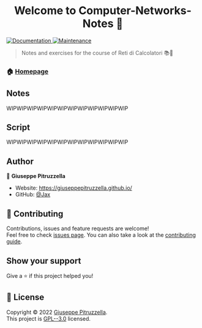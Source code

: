 <h1 align="center">Welcome to Computer-Networks-Notes 👋</h1>
<p>
  <a href="https://github.com/kefranabg/readme-md-generator#readme" target="_blank">
    <img alt="Documentation" src="https://img.shields.io/badge/documentation-yes-brightgreen.svg" />
  </a>
  <a href="https://github.com/kefranabg/readme-md-generator/graphs/commit-activity" target="_blank">
    <img alt="Maintenance" src="https://img.shields.io/badge/Maintained%3F-yes-green.svg" />
  </a>
</p>

> Notes and exercises for the course of Reti di Calcolatori 📚🔗

### 🏠 [Homepage](https://github.com/GiuseppePitruzzella/Computer-Networks)

## Notes
WIPWIPWIPWIPWIPWIPWIPWIPWIPWIPWIPWIP

## Script
WIPWIPWIPWIPWIPWIPWIPWIPWIPWIPWIPWIP

## Author

👤 **Giuseppe Pitruzzella**

* Website: https://giuseppepitruzzella.github.io/
* GitHub: [@Jax](https://github.com/Jax)

## 🤝 Contributing

Contributions, issues and feature requests are welcome!<br />Feel free to check [issues page](https://github.com/kefranabg/readme-md-generator/issues). You can also take a look at the [contributing guide](https://github.com/kefranabg/readme-md-generator/blob/master/CONTRIBUTING.md).

## Show your support

Give a ⭐️ if this project helped you!

## 📝 License

Copyright © 2022 [Giuseppe Pitruzzella](https://github.com/Jax).<br />
This project is [GPL--3.0](https://github.com/GiuseppePitruzzella/Computer-Networks/blob/main/LICENSE) licensed.
